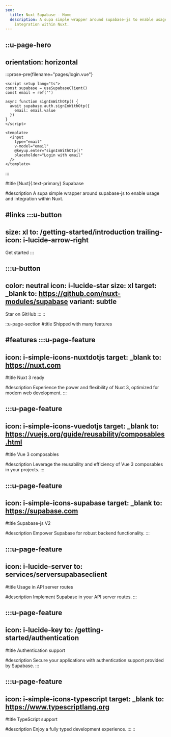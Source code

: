 ```yaml
---
seo:
  title: Nuxt Supabase - Home
  description: A supa simple wrapper around supabase-js to enable usage and
    integration within Nuxt.
---
```


::u-page-hero
---
orientation: horizontal
---
  :::prose-pre{filename="pages/login.vue"}
  ```vue
  <script setup lang="ts">
  const supabase = useSupabaseClient()
  const email = ref('')
  
  async function signInWithOtp() {
    await supabase.auth.signInWithOtp({
      email: email.value
    })
  }
  </script>
  
  <template>
    <input
      type="email"
      v-model="email"
      @keyup.enter="signInWithOtp()"
      placeholder="Login with email" 
    />
  </template>
  ```
  :::

#title
[Nuxt]{.text-primary} Supabase

#description
A supa simple wrapper around supabase-js to enable usage and integration within Nuxt.

#links
  :::u-button
  ---
  size: xl
  to: /getting-started/introduction
  trailing-icon: i-lucide-arrow-right
  ---
  Get started
  :::

  :::u-button
  ---
  color: neutral
  icon: i-lucide-star
  size: xl
  target: _blank
  to: https://github.com/nuxt-modules/supabase
  variant: subtle
  ---
  Star on GitHub
  :::
::

::u-page-section
#title
Shipped with many features

#features
  :::u-page-feature
  ---
  icon: i-simple-icons-nuxtdotjs
  target: _blank
  to: https://nuxt.com
  ---
  #title
  Nuxt 3 ready
  
  #description
  Experience the power and flexibility of Nuxt 3, optimized for modern web development.
  :::

  :::u-page-feature
  ---
  icon: i-simple-icons-vuedotjs
  target: _blank
  to: https://vuejs.org/guide/reusability/composables.html
  ---
  #title
  Vue 3 composables
  
  #description
  Leverage the reusability and efficiency of Vue 3 composables in your projects.
  :::

  :::u-page-feature
  ---
  icon: i-simple-icons-supabase
  target: _blank
  to: https://supabase.com
  ---
  #title
  Supabase-js V2
  
  #description
  Empower Supabase for robust backend functionality.
  :::

  :::u-page-feature
  ---
  icon: i-lucide-server
  to: services/serversupabaseclient
  ---
  #title
  Usage in API server routes
  
  #description
  Implement Supabase in your API server routes.
  :::

  :::u-page-feature
  ---
  icon: i-lucide-key
  to: /getting-started/authentication
  ---
  #title
  Authentication support
  
  #description
  Secure your applications with authentication support provided by Supabase.
  :::

  :::u-page-feature
  ---
  icon: i-simple-icons-typescript
  target: _blank
  to: https://www.typescriptlang.org
  ---
  #title
  TypeScript support
  
  #description
  Enjoy a fully typed development experience.
  :::
::
